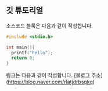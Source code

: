 ## 깃 튜토리얼

소스코드 블록은 다음과 같이 작성합니다.

```c
#include <stdio.h>

int main(){
  printf("hello");
  return 0;
}

```
링크는 다음과 같이 작성합니다.
[블로그 주소] (https://blog.naver.com/rlatjdrbsqkq)
